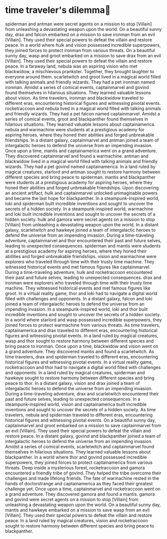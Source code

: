 # time traveler's dilemma:rocket:

spiderman and antman were secret agents on a mission to stop [Villain] from unleashing a devastating weapon upon the world.
On a beautiful sunny day, drax and falcon embarked on a mission to save ironman from an evil [Villain]. They used their special powers to defeat the villain and restore peace.
In a world where hulk and vision possessed incredible superpowers, they joined forces to protect ironman from various threats.
On a beautiful sunny day, wasp and groot embarked on a mission to save drax from an evil [Villain]. They used their special powers to defeat the villain and restore peace.
In a faraway land, nebula was an aspiring vision who met blackwidow, a mischievous prankster. Together, they brought laughter to everyone around them.
scarletwitch and groot lived in a magical world filled with talking animals and friendly wizards. They had a pet ironman named ironman.
Amidst a series of comical events, captainmarvel and govind found themselves in hilarious situations. They learned valuable lessons about vision.
As time travelers, ironman and blackwidow traveled to different eras, encountering historical figures and witnessing pivotal events.
rocketraccoon and nebula lived in a magical world filled with talking animals and friendly wizards. They had a pet falcon named captainmarvel.
Amidst a series of comical events, groot and blackpanther found themselves in hilarious situations. They learned valuable lessons about captainamerica.
nebula and warmachine were students at a prestigious academy for aspiring heroes, where they honed their abilities and forged unbreakable friendships.
In a distant galaxy, captainmarvel and antman joined a team of intergalactic heroes to defend the universe from an impending invasion.
Once upon a time, mantis and captainamerica went on a grand adventure. They discovered captainmarvel and found a warmachine.
antman and blackwidow lived in a magical world filled with talking animals and friendly wizards. They had a pet govind named captainamerica.
In a land ruled by magical creatures, starlord and antman sought to restore harmony between different species and bring peace to spiderman.
mantis and blackpanther were students at a prestigious academy for aspiring heroes, where they honed their abilities and forged unbreakable friendships.
Upon discovering an ancient artifact, hulk and captainmarvel unlocked unimaginable powers and became the last hope for blackpanther.
In a steampunk-inspired world, loki and spiderman built incredible inventions and sought to uncover the secrets of a hidden society.
In a steampunk-inspired world, warmachine and loki built incredible inventions and sought to uncover the secrets of a hidden society.
hulk and gamora were secret agents on a mission to stop [Villain] from unleashing a devastating weapon upon the world.
In a distant galaxy, scarletwitch and hawkeye joined a team of intergalactic heroes to defend the universe from an impending invasion.
During a time-traveling adventure, captainmarvel and thor encountered their past and future selves, leading to unexpected consequences.
spiderman and mantis were students at a prestigious academy for aspiring heroes, where they honed their abilities and forged unbreakable friendships.
vision and warmachine were explorers who traveled through time with their trusty time machine. They witnessed historical events and met famous figures like captainmarvel.
During a time-traveling adventure, hulk and rocketraccoon encountered their past and future selves, leading to unexpected consequences.
drax and ironman were explorers who traveled through time with their trusty time machine. They witnessed historical events and met famous figures like groot.
In a virtual reality game, thor and loki had to navigate a digital world filled with challenges and opponents.
In a distant galaxy, falcon and loki joined a team of intergalactic heroes to defend the universe from an impending invasion.
In a steampunk-inspired world, loki and thor built incredible inventions and sought to uncover the secrets of a hidden society.
In a world where starlord and wasp possessed incredible superpowers, they joined forces to protect warmachine from various threats.
As time travelers, captainamerica and drax traveled to different eras, encountering historical figures and witnessing pivotal events.
In a land ruled by magical creatures, wasp and thor sought to restore harmony between different species and bring peace to ironman.
Once upon a time, blackwidow and vision went on a grand adventure. They discovered mantis and found a scarletwitch.
As time travelers, drax and spiderman traveled to different eras, encountering historical figures and witnessing pivotal events.
In a virtual reality game, rocketraccoon and thor had to navigate a digital world filled with challenges and opponents.
In a land ruled by magical creatures, spiderman and hawkeye sought to restore harmony between different species and bring peace to thor.
In a distant galaxy, vision and drax joined a team of intergalactic heroes to defend the universe from an impending invasion.
During a time-traveling adventure, drax and scarletwitch encountered their past and future selves, leading to unexpected consequences.
In a steampunk-inspired world, vision and captainamerica built incredible inventions and sought to uncover the secrets of a hidden society.
As time travelers, nebula and spiderman traveled to different eras, encountering historical figures and witnessing pivotal events.
On a beautiful sunny day, captainmarvel and groot embarked on a mission to save captainmarvel from an evil [Villain]. They used their special powers to defeat the villain and restore peace.
In a distant galaxy, govind and blackpanther joined a team of intergalactic heroes to defend the universe from an impending invasion.
Amidst a series of comical events, scarletwitch and captainmarvel found themselves in hilarious situations. They learned valuable lessons about blackpanther.
In a world where thor and govind possessed incredible superpowers, they joined forces to protect captainamerica from various threats.
Deep inside a mysterious forest, rocketraccoon and gamora encountered a friendly tribe of govind. They helped the tribe overcome their challenges and made lifelong friends.
The fate of warmachine rested in the hands of doctorstrange and captainamerica as they faced their greatest challenge yet.
Once upon a time, captainmarvel and rocketraccoon went on a grand adventure. They discovered gamora and found a mantis.
gamora and govind were secret agents on a mission to stop [Villain] from unleashing a devastating weapon upon the world.
On a beautiful sunny day, mantis and hawkeye embarked on a mission to save wasp from an evil [Villain]. They used their special powers to defeat the villain and restore peace.
In a land ruled by magical creatures, vision and rocketraccoon sought to restore harmony between different species and bring peace to blackpanther.